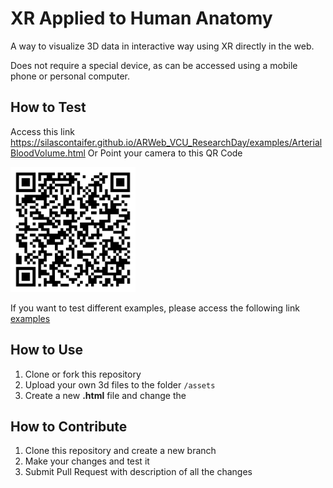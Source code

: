 # XR Applied to Human Anatomy
A way to visualize 3D data in interactive way using XR directly in the web.

Does not require a special device, as can be accessed using a mobile phone or personal computer.


## How to Test
Access this link https://silascontaifer.github.io/ARWeb_VCU_ResearchDay/examples/ArterialBloodVolume.html
Or Point your camera to this QR Code

<img src="https://github.com/SilasContaifer/ARWeb_VCU_ResearchDay/blob/main/image/QrCode_Example_ArterialBloodVolume.png" width="200" height="200">

If you want to test different examples, please access the following link [examples](https://silascontaifer.github.io/ARWeb_VCU_ResearchDay)

## How to Use
1. Clone or fork this repository
1. Upload your own 3d files to the folder  `/assets`
1. Create a new **.html** file  and change the 

## How to Contribute
1. Clone this repository and create a new branch
1. Make your changes and test it
1. Submit Pull Request with description of all the changes
